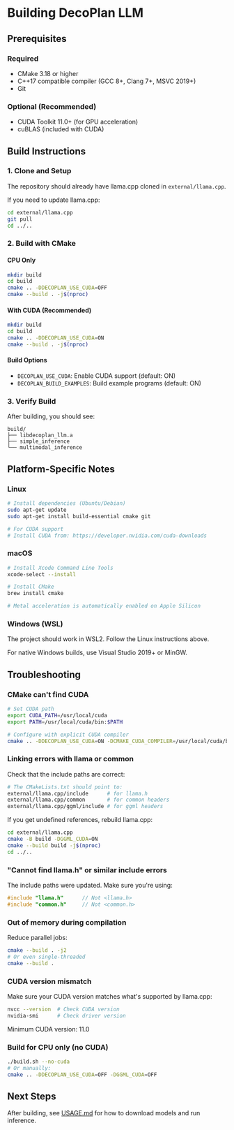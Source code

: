# Building DecoPlan LLM

## Prerequisites

### Required
- CMake 3.18 or higher
- C++17 compatible compiler (GCC 8+, Clang 7+, MSVC 2019+)
- Git

### Optional (Recommended)
- CUDA Toolkit 11.0+ (for GPU acceleration)
- cuBLAS (included with CUDA)

## Build Instructions

### 1. Clone and Setup

The repository should already have llama.cpp cloned in `external/llama.cpp`.

If you need to update llama.cpp:
```bash
cd external/llama.cpp
git pull
cd ../..
```

### 2. Build with CMake

#### CPU Only
```bash
mkdir build
cd build
cmake .. -DDECOPLAN_USE_CUDA=OFF
cmake --build . -j$(nproc)
```

#### With CUDA (Recommended)
```bash
mkdir build
cd build
cmake .. -DDECOPLAN_USE_CUDA=ON
cmake --build . -j$(nproc)
```

#### Build Options
- `DECOPLAN_USE_CUDA`: Enable CUDA support (default: ON)
- `DECOPLAN_BUILD_EXAMPLES`: Build example programs (default: ON)

### 3. Verify Build

After building, you should see:
```
build/
├── libdecoplan_llm.a
├── simple_inference
└── multimodal_inference
```

## Platform-Specific Notes

### Linux
```bash
# Install dependencies (Ubuntu/Debian)
sudo apt-get update
sudo apt-get install build-essential cmake git

# For CUDA support
# Install CUDA from: https://developer.nvidia.com/cuda-downloads
```

### macOS
```bash
# Install Xcode Command Line Tools
xcode-select --install

# Install CMake
brew install cmake

# Metal acceleration is automatically enabled on Apple Silicon
```

### Windows (WSL)
The project should work in WSL2. Follow the Linux instructions above.

For native Windows builds, use Visual Studio 2019+ or MinGW.

## Troubleshooting

### CMake can't find CUDA
```bash
# Set CUDA path
export CUDA_PATH=/usr/local/cuda
export PATH=/usr/local/cuda/bin:$PATH

# Configure with explicit CUDA compiler
cmake .. -DDECOPLAN_USE_CUDA=ON -DCMAKE_CUDA_COMPILER=/usr/local/cuda/bin/nvcc
```

### Linking errors with llama or common
Check that the include paths are correct:
```bash
# The CMakeLists.txt should point to:
external/llama.cpp/include      # for llama.h
external/llama.cpp/common       # for common headers
external/llama.cpp/ggml/include # for ggml headers
```

If you get undefined references, rebuild llama.cpp:
```bash
cd external/llama.cpp
cmake -B build -DGGML_CUDA=ON
cmake --build build -j$(nproc)
cd ../..
```

### "Cannot find llama.h" or similar include errors
The include paths were updated. Make sure you're using:
```cpp
#include "llama.h"      // Not <llama.h>
#include "common.h"     // Not <common.h>
```

### Out of memory during compilation
Reduce parallel jobs:
```bash
cmake --build . -j2
# Or even single-threaded
cmake --build .
```

### CUDA version mismatch
Make sure your CUDA version matches what's supported by llama.cpp:
```bash
nvcc --version  # Check CUDA version
nvidia-smi      # Check driver version
```

Minimum CUDA version: 11.0

### Build for CPU only (no CUDA)
```bash
./build.sh --no-cuda
# Or manually:
cmake .. -DDECOPLAN_USE_CUDA=OFF -DGGML_CUDA=OFF
```

## Next Steps

After building, see [USAGE.md](USAGE.md) for how to download models and run inference.
